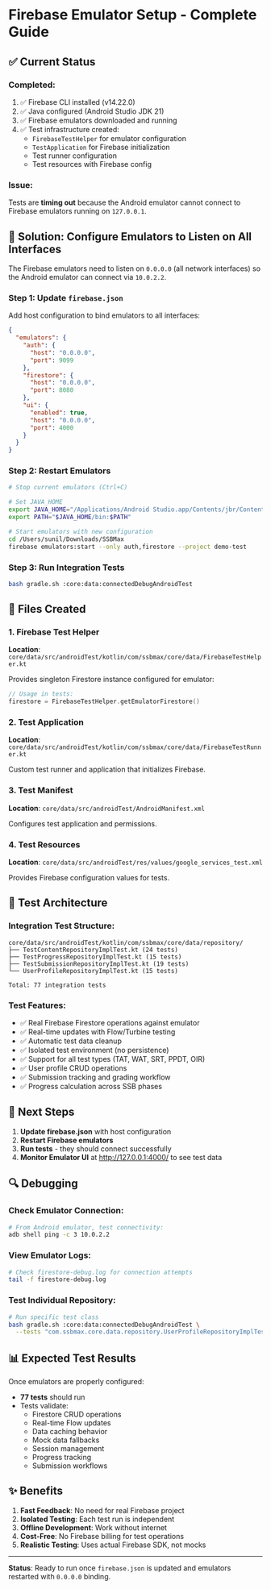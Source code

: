 # Firebase Emulator Setup - Complete Guide

## ✅ Current Status

### Completed:
1. ✅ Firebase CLI installed (v14.22.0)
2. ✅ Java configured (Android Studio JDK 21)
3. ✅ Firebase emulators downloaded and running
4. ✅ Test infrastructure created:
   - `FirebaseTestHelper` for emulator configuration
   - `TestApplication` for Firebase initialization
   - Test runner configuration
   - Test resources with Firebase config

### Issue:
Tests are **timing out** because the Android emulator cannot connect to Firebase emulators running on `127.0.0.1`.

## 🔧 Solution: Configure Emulators to Listen on All Interfaces

The Firebase emulators need to listen on `0.0.0.0` (all network interfaces) so the Android emulator can connect via `10.0.2.2`.

### Step 1: Update `firebase.json`

Add host configuration to bind emulators to all interfaces:

```json
{
  "emulators": {
    "auth": {
      "host": "0.0.0.0",
      "port": 9099
    },
    "firestore": {
      "host": "0.0.0.0",
      "port": 8080
    },
    "ui": {
      "enabled": true,
      "host": "0.0.0.0",
      "port": 4000
    }
  }
}
```

### Step 2: Restart Emulators

```bash
# Stop current emulators (Ctrl+C)

# Set JAVA_HOME
export JAVA_HOME="/Applications/Android Studio.app/Contents/jbr/Contents/Home"
export PATH="$JAVA_HOME/bin:$PATH"

# Start emulators with new configuration
cd /Users/sunil/Downloads/SSBMax
firebase emulators:start --only auth,firestore --project demo-test
```

### Step 3: Run Integration Tests

```bash
bash gradle.sh :core:data:connectedDebugAndroidTest
```

## 📁 Files Created

### 1. Firebase Test Helper
**Location**: `core/data/src/androidTest/kotlin/com/ssbmax/core/data/FirebaseTestHelper.kt`

Provides singleton Firestore instance configured for emulator:
```kotlin
// Usage in tests:
firestore = FirebaseTestHelper.getEmulatorFirestore()
```

### 2. Test Application
**Location**: `core/data/src/androidTest/kotlin/com/ssbmax/core/data/FirebaseTestRunner.kt`

Custom test runner and application that initializes Firebase.

### 3. Test Manifest
**Location**: `core/data/src/androidTest/AndroidManifest.xml`

Configures test application and permissions.

### 4. Test Resources
**Location**: `core/data/src/androidTest/res/values/google_services_test.xml`

Provides Firebase configuration values for tests.

## 🧪 Test Architecture

### Integration Test Structure:
```
core/data/src/androidTest/kotlin/com/ssbmax/core/data/repository/
├── TestContentRepositoryImplTest.kt (24 tests)
├── TestProgressRepositoryImplTest.kt (15 tests)
├── TestSubmissionRepositoryImplTest.kt (19 tests)
└── UserProfileRepositoryImplTest.kt (15 tests)

Total: 77 integration tests
```

### Test Features:
- ✅ Real Firebase Firestore operations against emulator
- ✅ Real-time updates with Flow/Turbine testing
- ✅ Automatic test data cleanup
- ✅ Isolated test environment (no persistence)
- ✅ Support for all test types (TAT, WAT, SRT, PPDT, OIR)
- ✅ User profile CRUD operations
- ✅ Submission tracking and grading workflow
- ✅ Progress calculation across SSB phases

## 🎯 Next Steps

1. **Update firebase.json** with host configuration
2. **Restart Firebase emulators**
3. **Run tests** - they should connect successfully
4. **Monitor Emulator UI** at http://127.0.0.1:4000/ to see test data

## 🔍 Debugging

### Check Emulator Connection:
```bash
# From Android emulator, test connectivity:
adb shell ping -c 3 10.0.2.2
```

### View Emulator Logs:
```bash
# Check firestore-debug.log for connection attempts
tail -f firestore-debug.log
```

### Test Individual Repository:
```bash
# Run specific test class
bash gradle.sh :core:data:connectedDebugAndroidTest \
  --tests "com.ssbmax.core.data.repository.UserProfileRepositoryImplTest"
```

## 📊 Expected Test Results

Once emulators are properly configured:
- **77 tests** should run
- Tests validate:
  - Firestore CRUD operations
  - Real-time Flow updates  
  - Data caching behavior
  - Mock data fallbacks
  - Session management
  - Progress tracking
  - Submission workflows

## ✨ Benefits

1. **Fast Feedback**: No need for real Firebase project
2. **Isolated Testing**: Each test run is independent
3. **Offline Development**: Work without internet
4. **Cost-Free**: No Firebase billing for test operations
5. **Realistic Testing**: Uses actual Firebase SDK, not mocks

---

**Status**: Ready to run once `firebase.json` is updated and emulators restarted with `0.0.0.0` binding.

